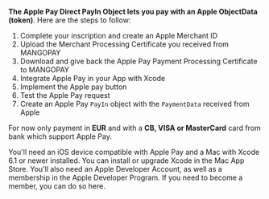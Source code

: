 **The Apple Pay Direct PayIn Object lets you pay with an Apple ObjectData (token)**. Here are the steps to follow:

1. Complete your inscription and create an Apple Merchant ID
2. Upload the Merchant Processing Certificate you received from MANGOPAY
3. Download and give back the Apple Pay Payment Processing Certificate to MANGOPAY
4. Integrate Apple Pay in your App with Xcode
5. Implement the Apple pay button
6. Test the Apple Pay request
7. Create an Apple Pay `PayIn` object with the `PaymentData` received from Apple

For now only payment in **EUR** and with a **CB, VISA or MasterCard** card from bank which support Apple Pay.

You'll need an iOS device compatible with Apple Pay and a Mac with Xcode 6.1 or newer installed. You can install or upgrade Xcode in the Mac App Store. You'll also need an Apple Developer Account, as well as a membership in the Apple Developer Program. If you need to become a member, you can do so here.